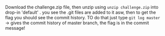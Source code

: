 Download the challenge.zip file,
then unzip using `unzip challenge.zip` into drop-in 'default' .
you see the .git files are added to it asw, then to get the flag you should see the commit history. TO do that just type `git log master` -> gives the commit history of master branch, the flag is in the commit message!